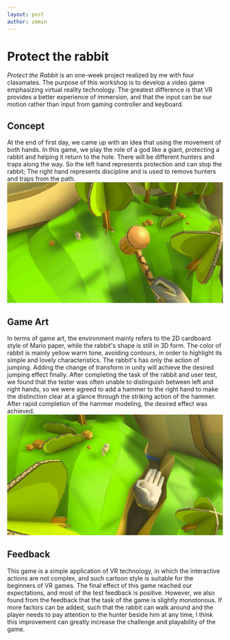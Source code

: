 ```yaml
---
layout: post
author: zemin 
---
```


# Protect the rabbit

*Protect the Rabbit* is an one-week project realized by me with four classmates. The purpose of this workshop is to develop a video game emphasizing virtual reality technology. The greatest difference is that VR provides a better experience of immersion, and that the input can be our motion rather than input from gaming controller and keyboard.

## Concept

At the end of first day, we came up with an idea that using the movement of both hands. In this game, we play the role of a god like a giant, protecting a rabbit and helping it return to the hole. There will be different hunters and traps along the way. So the left hand represents protection and can stop the rabbit; The right hand represents discipline and is used to remove hunters and traps from the path.
&nbsp;
![Alt text](https://raw.githubusercontent.com/zemin-xu/zemin-xu.github.io/master/assets/images/save-rabbit-hands.gif "using one hand to project the rabbit from traps")

## Game Art

In terms of game art, the environment mainly refers to the 2D cardboard style of Mario paper, while the rabbit's shape is still in 3D form. The color of rabbit is mainly yellow warm tone, avoiding contours, in order to highlight its simple and lovely characteristics. The rabbit's has only the action of jumping. Adding the change of transform in unity will achieve the desired jumping effect finally. After completing the task of the rabbit and user test, we found that the tester was often unable to distinguish between left and right hands, so we were agreed to add a hammer to the right hand to make the distinction clear at a glance through the striking action of the hammer. After rapid completion of the hammer modeling, the desired effect was achieved.
&nbsp;
![Alt text](https://raw.githubusercontent.com/zemin-xu/zemin-xu.github.io/master/assets/images/save-rabbit-help.gif "using another hand to help the rabbit")

## Feedback

This game is a simple application of VR technology, in which the interactive actions are not complex, and such cartoon style is suitable for the beginners of VR games. The final effect of this game reached our expectations, and most of the test feedback is positive. However, we also found from the feedback that the task of the game is slightly monotonous. If more factors can be added, such that the rabbit can walk around and the player needs to pay attention to the hunter beside him at any time, I think this improvement can greatly increase the challenge and playability of the game.
&nbsp;
